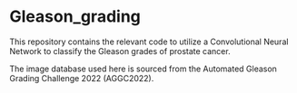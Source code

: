 # Gleason_grading

This repository contains the relevant code to utilize a Convolutional Neural Network to classify the Gleason grades of prostate cancer. 

The image database used here is sourced from the Automated Gleason Grading Challenge 2022 (AGGC2022). 

